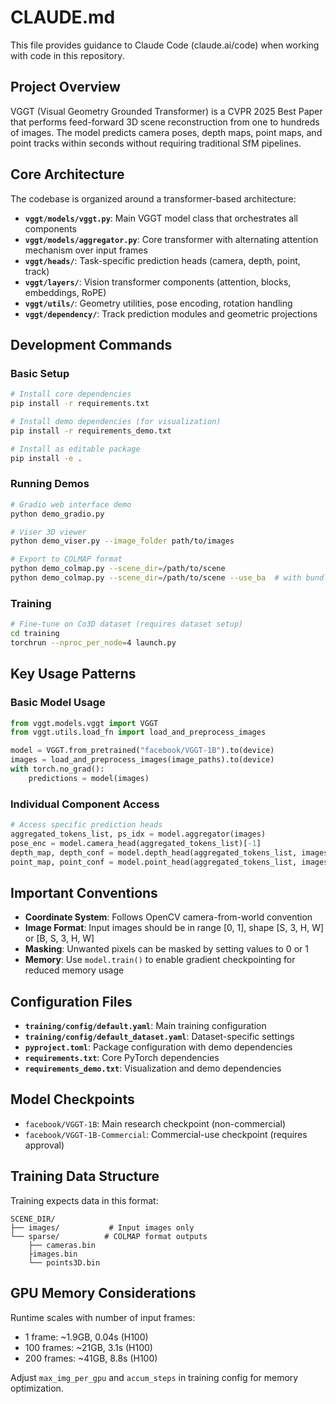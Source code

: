 # CLAUDE.md

This file provides guidance to Claude Code (claude.ai/code) when working with code in this repository.

## Project Overview

VGGT (Visual Geometry Grounded Transformer) is a CVPR 2025 Best Paper that performs feed-forward 3D scene reconstruction from one to hundreds of images. The model predicts camera poses, depth maps, point maps, and point tracks within seconds without requiring traditional SfM pipelines.

## Core Architecture

The codebase is organized around a transformer-based architecture:

- **`vggt/models/vggt.py`**: Main VGGT model class that orchestrates all components
- **`vggt/models/aggregator.py`**: Core transformer with alternating attention mechanism over input frames
- **`vggt/heads/`**: Task-specific prediction heads (camera, depth, point, track)
- **`vggt/layers/`**: Vision transformer components (attention, blocks, embeddings, RoPE)
- **`vggt/utils/`**: Geometry utilities, pose encoding, rotation handling
- **`vggt/dependency/`**: Track prediction modules and geometric projections

## Development Commands

### Basic Setup
```bash
# Install core dependencies
pip install -r requirements.txt

# Install demo dependencies (for visualization)
pip install -r requirements_demo.txt

# Install as editable package
pip install -e .
```

### Running Demos
```bash
# Gradio web interface demo
python demo_gradio.py

# Viser 3D viewer
python demo_viser.py --image_folder path/to/images

# Export to COLMAP format
python demo_colmap.py --scene_dir=/path/to/scene
python demo_colmap.py --scene_dir=/path/to/scene --use_ba  # with bundle adjustment
```

### Training
```bash
# Fine-tune on Co3D dataset (requires dataset setup)
cd training
torchrun --nproc_per_node=4 launch.py
```

## Key Usage Patterns

### Basic Model Usage
```python
from vggt.models.vggt import VGGT
from vggt.utils.load_fn import load_and_preprocess_images

model = VGGT.from_pretrained("facebook/VGGT-1B").to(device)
images = load_and_preprocess_images(image_paths).to(device)
with torch.no_grad():
    predictions = model(images)
```

### Individual Component Access
```python
# Access specific prediction heads
aggregated_tokens_list, ps_idx = model.aggregator(images)
pose_enc = model.camera_head(aggregated_tokens_list)[-1]
depth_map, depth_conf = model.depth_head(aggregated_tokens_list, images, ps_idx)
point_map, point_conf = model.point_head(aggregated_tokens_list, images, ps_idx)
```

## Important Conventions

- **Coordinate System**: Follows OpenCV camera-from-world convention
- **Image Format**: Input images should be in range [0, 1], shape [S, 3, H, W] or [B, S, 3, H, W]
- **Masking**: Unwanted pixels can be masked by setting values to 0 or 1
- **Memory**: Use `model.train()` to enable gradient checkpointing for reduced memory usage

## Configuration Files

- **`training/config/default.yaml`**: Main training configuration
- **`training/config/default_dataset.yaml`**: Dataset-specific settings
- **`pyproject.toml`**: Package configuration with demo dependencies
- **`requirements.txt`**: Core PyTorch dependencies
- **`requirements_demo.txt`**: Visualization and demo dependencies

## Model Checkpoints

- `facebook/VGGT-1B`: Main research checkpoint (non-commercial)
- `facebook/VGGT-1B-Commercial`: Commercial-use checkpoint (requires approval)

## Training Data Structure

Training expects data in this format:
```
SCENE_DIR/
├── images/           # Input images only
└── sparse/          # COLMAP format outputs
    ├── cameras.bin
    ├images.bin
    └── points3D.bin
```

## GPU Memory Considerations

Runtime scales with number of input frames:
- 1 frame: ~1.9GB, 0.04s (H100)
- 100 frames: ~21GB, 3.1s (H100)
- 200 frames: ~41GB, 8.8s (H100)

Adjust `max_img_per_gpu` and `accum_steps` in training config for memory optimization.